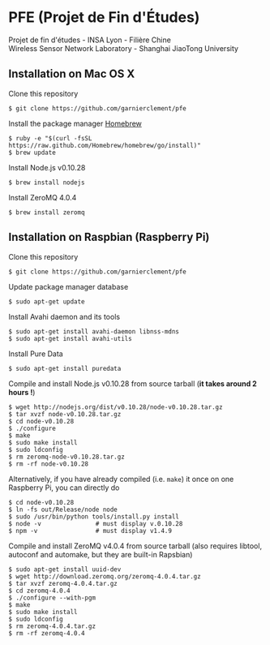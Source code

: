 # PFE (Projet de Fin d'Études)

Projet de fin d'études - INSA Lyon - Filière Chine  
Wireless Sensor Network Laboratory - Shanghai JiaoTong University

## Installation on Mac OS X

Clone this repository

	$ git clone https://github.com/garnierclement/pfe

Install the package manager [Homebrew]

	$ ruby -e "$(curl -fsSL https://raw.github.com/Homebrew/homebrew/go/install)"
	$ brew update

Install Node.js v0.10.28

	$ brew install nodejs

Install ZeroMQ 4.0.4

	$ brew install zeromq

## Installation on Raspbian (Raspberry Pi)

Clone this repository

	$ git clone https://github.com/garnierclement/pfe

Update package manager database

	$ sudo apt-get update

Install Avahi daemon and its tools

	$ sudo apt-get install avahi-daemon libnss-mdns
	$ sudo apt-get install avahi-utils

Install Pure Data

	$ sudo apt-get install puredata

Compile and install Node.js v0.10.28 from source tarball (**it takes around 2 hours !**)

	$ wget http://nodejs.org/dist/v0.10.28/node-v0.10.28.tar.gz
	$ tar xvzf node-v0.10.28.tar.gz
	$ cd node-v0.10.28
	$ ./configure
	$ make
	$ sudo make install
	$ sudo ldconfig
	$ rm zeromq-node-v0.10.28.tar.gz
	$ rm -rf node-v0.10.28

Alternatively, if you have already compiled (i.e. `make`) it once on one Raspberry Pi, you can directly do

	$ cd node-v0.10.28
	$ ln -fs out/Release/node node
	$ sudo /usr/bin/python tools/install.py install
	$ node -v 				# must display v.0.10.28
	$ npm -v 				# must display v1.4.9	

Compile and install ZeroMQ v4.0.4 from source tarball (also requires libtool, autoconf and automake, but they are built-in Rapsbian)

	$ sudo apt-get install uuid-dev
	$ wget http://download.zeromq.org/zeromq-4.0.4.tar.gz
	$ tar xvzf zeromq-4.0.4.tar.gz
	$ cd zeromq-4.0.4
	$ ./configure --with-pgm
	$ make
	$ sudo make install
	$ sudo ldconfig
	$ rm zeromq-4.0.4.tar.gz
	$ rm -rf zeromq-4.0.4




[Homebrew]: http://brew.sh/
[Node.js]: http://nodejs.org/
